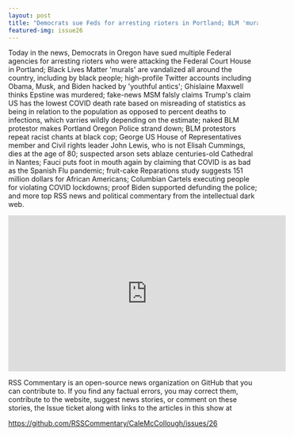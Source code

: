 ```yaml
---
layout: post
title: "Democrats sue Feds for arresting rioters in Portland; BLM 'murals' vandalized around the country."
featured-img: issue26
---
```


Today in the news, Democrats in Oregon have sued multiple Federal agencies for arresting rioters who were attacking the Federal Court House in Portland; Black Lives Matter 'murals' are vandalized all around the country, including by black people; high-profile Twitter accounts including Obama, Musk, and Biden hacked by 'youthful antics'; Ghislaine Maxwell thinks Epstine was murdered; fake-news MSM falsly claims Trump's claim US has the lowest COVID death rate based on misreading of statistics as being in relation to the population as opposed to percent deaths to infections, which varries wildly depending on the estimate; naked BLM protestor makes Portland Oregon Police strand down; BLM protestors repeat racist chants at black cop; George US House of Representatives member and Civil rights leader John Lewis, who is not Elisah Cummings, dies at the age of 80; suspected arson sets ablaze centuries-old Cathedral in Nantes; Fauci puts foot in mouth again by claiming that COVID is as bad as the Spanish Flu pandemic; fruit-cake Reparations study suggests 151 million dollars for African Americans; Columbian Cartels executing people for violating COVID lockdowns; proof Biden supported defunding the police; and more top RSS news and political commentary from the intellectual dark web.

<iframe width="560" height="315" src="https://www.youtube.com/embed/MR5zv4X-BJM" frameborder="0" allow="accelerometer; autoplay; encrypted-media; gyroscope; picture-in-picture" allowfullscreen></iframe>

RSS Commentary is an open-source news organization on GitHub that you can contribute to. If you find any factual errors, you may correct them, contribute to the website, suggest news stories, or comment on these stories, the Issue ticket along with links to the articles in this show at 

<https://github.com/RSSCommentary/CaleMcCollough/issues/26>
